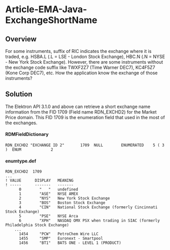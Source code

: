 # Article-EMA-Java-ExchangeShortName
## Overview
For some instruments, suffix of RIC indicates the exchange where it is traded, e.g. HSBA.L (.L = LSE - London Stock Exchange), HBC.N (.N = NYSE - New York Stock Exchange). However, there are some instruments without the exchange code suffix like TWXF2Z7 (Time Warner DEC7), KC4F5Z7 (Kone Corp DEC7), etc. How the application know the exchange of those instruments?

## Solution
The Elektron API 3.1.0 and above can retrieve a short exchange name information from the FID 1709 (Field name RDN_EXCHD2) for the Market Price domain. This FID 1709 is the enumeration field that used in the most of the exchanges.

#### RDMFieldDictionary
```
RDN_EXCHD2 "EXCHANGE ID 2"       1709  NULL        ENUMERATED    5 ( 3 )  ENUM             2
```

#### enumtype.def
```
RDN_EXCHD2  1709
...
! VALUE      DISPLAY   MEANING
! -----      -------   -------
      0        "   "   undefined
      1        "ASE"   NYSE AMEX
      2        "NYS"   New York Stock Exchange
      3        "BOS"   Boston Stock Exchange
      4        "CIN"   National Stock Exchange (formerly Cincinnati Stock Exchange)
      5        "PSE"   NYSE Arca
      6        "XPH"   NASDAQ OMX PSX when trading in SIAC (formerly Philadelphia Stock Exchange)
	...
      1454     "PCW"   PetroChem Wire LLC
      1455     "SMP"   Euronext - Smartpool
      1456     "BT1"   BATS ONE - LEVEL 1 (PRODUCT)
```